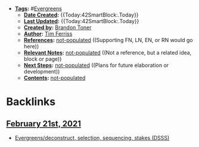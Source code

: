 - **[Tags](<../Tags.md>):** #[Evergreens](<../Evergreens.md>)
    - **[Date Created](<../Date Created.md>):** {{Today:42SmartBlock:.Today}}
    - **[Last Updated](<../Last Updated.md>):** {{Today:42SmartBlock:.Today}}
    - **[Created by](<../Created by.md>):** [Brandon Toner](<../Brandon Toner.md>)
    - **[Author](<../Author.md>):** [Tim Ferriss](<../Tim Ferriss.md>)
    - **[References](<../References.md>):** [not-populated](<../not-populated.md>) ((Supporting FN, LN, EN, or RN would go here))
    - **[Relevant Notes](<../Relevant Notes.md>):** [not-populated](<../not-populated.md>) ((Not a reference, but a related idea, block or page))
    - **[Next Steps](<../Next Steps.md>):** [not-populated](<../not-populated.md>) ((Plans for future elaboration or development))
    - **[Contents](<../Contents.md>):** [not-populated](<../not-populated.md>)

# Backlinks
## [February 21st, 2021](<February 21st, 2021.md>)
- [Evergreens/deconstruct, selection, sequencing, stakes (DSSS)](<../Evergreens/deconstruct, selection, sequencing, stakes (DSSS).md>)

